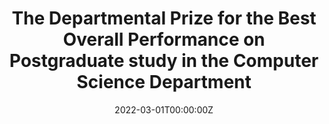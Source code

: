 ---
title: "The Departmental Prize for the Best Overall Performance on Postgraduate study in the Computer Science Department"
summary: "The prize is awarded to the student who has demonstrated exceptional performance and achievement in their coursework, research, and other activities related to their postgraduate study."
date: "2022-03-01T00:00:00Z"

# Optional external URL for project (replaces project detail page).
external_link: https://www.hud.ac.uk/about/our-awards/
---